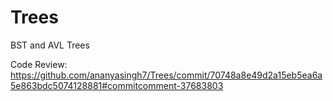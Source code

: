 # Trees
BST and AVL Trees

Code Review: https://github.com/ananyasingh7/Trees/commit/70748a8e49d2a15eb5ea6a5e863bdc5074128881#commitcomment-37683803
